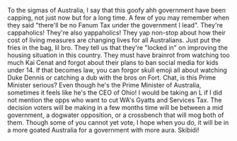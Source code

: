 To the sigmas of Australia, I say that this goofy ahh government have been capping, not just now but for a long time. A few of you may remember when they said "there'll be no Fanum Tax under the government I lead". They're cappaholics! They're also yappaholics! They yap non-stop about how their cost of living measures are changing lives for all Australians. Just put the fries in the bag, lil bro. They tell us that they're "locked in" on improving the housing situation in this country. They must have brainrot from watching too much Kai Cenat and forgot about their plans to ban social media for kids under 14. If that becomes law, you can forgor skull emoji all about watching Duke Dennis or catching a dub with the bros on Fort. Chat, is this Prime Minister serious? Even though he's the Prime Minister of Australia, sometimes it feels like he's the CEO of Ohio! I would be taking an L if I did not mention the opps who want to cut WA's Gyatts and Services Tax. The decision voters will be making in a few months time will be between a mid government, a dogwater opposition, or a crossbench that will mog both of them. Though some of you cannot yet vote, I hope when you do, it will be in a more goated Australia for a government with more aura. Skibidi! 
